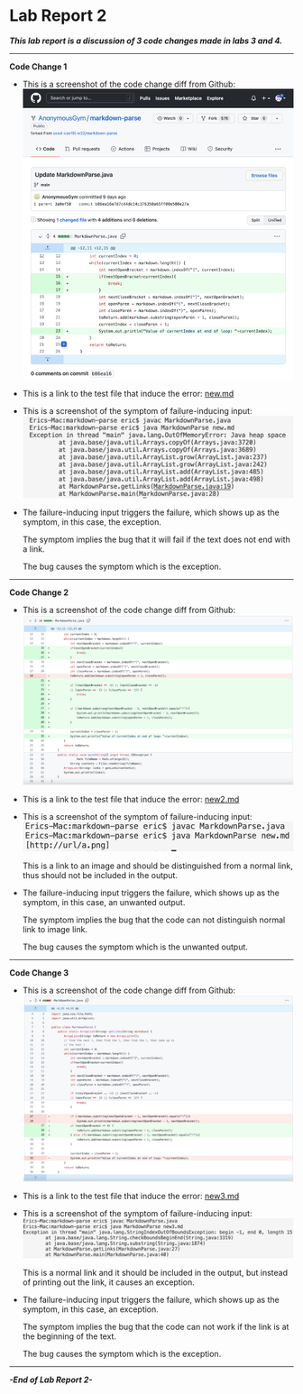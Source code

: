 # Lab Report 2

***This lab report is a discussion of 3 code changes made in labs 3 and 4.***

***

**Code Change 1**

- This is a screenshot of the code change diff from Github: ![Image](images/CodeChangeDiff1.png)

- This is a link to the test file that induce the error: [new.md](https://github.com/sha0xy/markdown-parse/blob/main/new.md?plain=1)

- This is a screenshot of the symptom of failure-inducing input: ![Image](images/Symptom1.png)

- The failure-inducing input triggers the failure, which shows up as the symptom, in this case, the exception.

    The symptom implies the bug that it will fail if the text does not end with a link.  

    The bug causes the symptom which is the exception.

***

**Code Change 2**

- This is a screenshot of the code change diff from Github: ![Image](images/CodeChangeDiff2.png)

- This is a link to the test file that induce the error: [new2.md](https://github.com/sha0xy/markdown-parse/blob/main/new2.md?plain=1)

- This is a screenshot of the symptom of failure-inducing input: ![Image](images/Symptom2.png)

    This is a link to an image and should be distinguished from a normal link, thus should not be included in the output.

- The failure-inducing input triggers the failure, which shows up as the symptom, in this case, an unwanted output.

    The symptom implies the bug that the code can not distinguish normal link to image link.  

    The bug causes the symptom which is the unwanted output.

***

**Code Change 3**

- This is a screenshot of the code change diff from Github: ![Image](images/CodeChangeDiff3.png)

- This is a link to the test file that induce the error: [new3.md](https://github.com/sha0xy/markdown-parse/blob/main/new3.md?plain=1)

- This is a screenshot of the symptom of failure-inducing input: ![Image](images/Symptom3.png)

    This is a normal link and it should be included in the output, but instead of printing out the link, it causes an exception.

- The failure-inducing input triggers the failure, which shows up as the symptom, in this case, an exception.

    The symptom implies the bug that the code can not work if the link is at the beginning of the text.  

    The bug causes the symptom which is the exception.

***

***-End of Lab Report 2-***